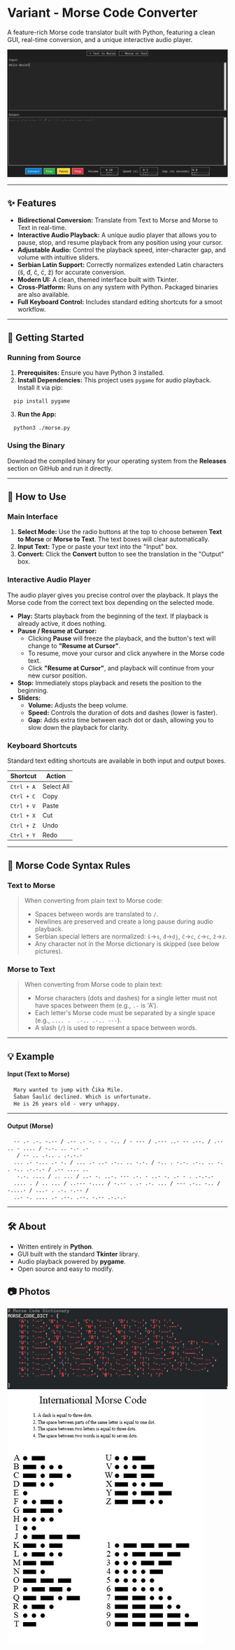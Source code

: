 # Variant - Morse Code Converter
 
   A feature-rich Morse code translator built with Python, featuring a clean GUI,
   real-time conversion, and a unique interactive audio player.
   
   ![Morse Code Sample](/Morse-Code/morseappsample.png "Sample Morse Code")
   
   ---
   
   ## ✨ Features
   
   *   **Bidirectional Conversion:** Translate from Text to Morse and Morse to Text in
   real-time.
   *   **Interactive Audio Playback:** A unique audio player that allows you to pause,
      stop, and resume playback from any position using your cursor.
   *   **Adjustable Audio:** Control the playback speed, inter-character gap, and
   volume with intuitive sliders.
   *   **Serbian Latin Support:** Correctly normalizes extended Latin characters (š,
   đ, č, ć, ž) for accurate conversion.
   *   **Modern UI:** A clean, themed interface built with Tkinter.
   *   **Cross-Platform:** Runs on any system with Python. Packaged binaries are also
   available.
   *   **Full Keyboard Control:** Includes standard editing shortcuts for a smoot workflow.
   
   ---
  
   ## 🚀 Getting Started
   
   ### Running from Source
   
   1.  **Prerequisites:** Ensure you have Python 3 installed.
   2.  **Install Dependencies:** This project uses `pygame` for audio playback.
      Install it via pip:

      pip install pygame


   3.  **Run the App:**

      python3 ./morse.py


   
   ### Using the Binary
   Download the compiled binary for your operating system from the **Releases**
  section on GitHub and run it directly.
   
   ---
  
   ## 📖 How to Use
   
   ### Main Interface
   1.  **Select Mode:** Use the radio buttons at the top to choose between **Text to
   Morse** or **Morse to Text**. The text boxes will clear automatically.
   2.  **Input Text:** Type or paste your text into the "Input" box.
   3.  **Convert:** Click the **Convert** button to see the translation in the
   "Output" box.
   
   ### Interactive Audio Player
   The audio player gives you precise control over the playback. It plays the Morse
      code from the correct text box depending on the selected mode.
   
   *   **Play:** Starts playback from the beginning of the text. If playback is
   already active, it does nothing.
   *   **Pause / Resume at Cursor:**
       *   Clicking **Pause** will freeze the playback, and the button's text will
   change to **"Resume at Cursor"**.
       *   To resume, move your cursor and click anywhere in the Morse code text.
       *   Click **"Resume at Cursor"**, and playback will continue from your new
   cursor position.
   *   **Stop:** Immediately stops playback and resets the position to the beginning.
   *   **Sliders:**
       *   **Volume:** Adjusts the beep volume.
       *   **Speed:** Controls the duration of dots and dashes (lower is faster).
       *   **Gap:** Adds extra time between each dot or dash, allowing you to slow
   down the playback for clarity.
   
   ### Keyboard Shortcuts
   Standard text editing shortcuts are available in both input and output boxes.
    
   | Shortcut      | Action         |
   |---------------|----------------|
   | `Ctrl + A`    | Select All     |
   | `Ctrl + C`    | Copy           |
   | `Ctrl + V`    | Paste          |
   | `Ctrl + X`    | Cut            |
   | `Ctrl + Z`    | Undo           |
   | `Ctrl + Y`    | Redo           |
   
   ---
  
   ## 📝 Morse Code Syntax Rules
  
   ### Text to Morse
   > When converting from plain text to Morse code:
   > *   Spaces between words are translated to `/`.
   > *   Newlines are preserved and create a long pause during audio playback.
   > *   Serbian special letters are normalized: `š`→`s`, `đ`→`dj`, `č`→`c`, `ć`→`c`,
      `ž`→`z`.
   > *   Any character not in the Morse dictionary is skipped (see below pictures).
  
   ### Morse to Text
   > When converting from Morse code to plain text:
   > *   Morse characters (dots and dashes) for a single letter must not have spaces
      between them (e.g., `.-` is 'A').
   > *   Each letter's Morse code must be separated by a single space (e.g., `.... . 
      .-.. .-.. ---`).
   > *   A slash (`/`) is used to represent a space between words.
   
  ---
   
   ## 💡 Example
   
   #### Input (Text to Morse)
```
  Mary wanted to jump with Čika Mile.
  Šaban Šaulić declined. Which is unfortunate.
  He is 26 years old - very unhappy.
```
  
  ---

  
  #### Output (Morse)
```
  -- .- .-. -.-- / .-- .- -. - . -.. / - --- / .--- ..- -- .--. / .-- .. - .... / -.-. .. -.- .-
   / -- .. .-.. . .-.-.-
  ... .- -... .- -. / ... .- ..- .-.. .. -.-. / -.. . -.-. .-.. .. -. . -.. .-.-.- / .-- .... ..
   -.-. .... / .. ... / ..- -. ..-. --- .-. - ..- -. .- - . .-.-.-
  .... . / .. ... / ..--- -.... / -.-- . .- .-. ... / --- .-.. -.. / -....- / ...- . .-. -.-- /
  ..- -. .... .- .--. .--. -.-- .-.-.-

```
  
 ---
 
 ## 🛠️ About
 
 *   Written entirely in **Python**.
 *   GUI built with the standard **Tkinter** library.
 *   Audio playback powered by **pygame**.
 *   Open source and easy to modify.

 ## 📷 Photos

![Morse Code Sample](/Morse-Code/morse.png "Sample Morse Code")
![Morse Code Sample](/Morse-Code/OIP.jpg "Sample Morse Code")
